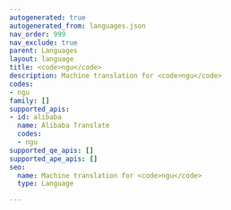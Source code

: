 ```yaml
---
autogenerated: true
autogenerated_from: languages.json
nav_order: 999
nav_exclude: true
parent: Languages
layout: language
title: <code>ngu</code>
description: Machine translation for <code>ngu</code>
codes:
- ngu
family: []
supported_apis:
- id: alibaba
  name: Alibaba Translate
  codes:
  - ngu
supported_qe_apis: []
supported_ape_apis: []
seo:
  name: Machine translation for <code>ngu</code>
  type: Language

---
```


